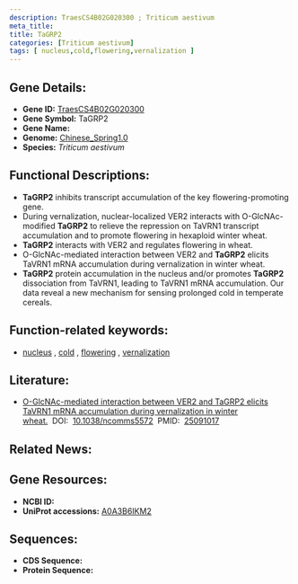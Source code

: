 ```yaml
---
description: TraesCS4B02G020300 ; Triticum aestivum
meta_title:
title: TaGRP2
categories: [Triticum aestivum]
tags: [ nucleus,cold,flowering,vernalization ]
---
```


## Gene Details:
- **Gene ID:**	[TraesCS4B02G020300](https://ensembl.gramene.org/Triticum_aestivum/Gene/Summary?g=TraesCS4B02G020300)
- **Gene Symbol:** TaGRP2
- **Gene Name:** 
- **Genome:** [Chinese_Spring1.0](https://ensembl.gramene.org/Triticum_aestivum/Info/Index)
- **Species:** *Triticum aestivum*

## Functional Descriptions:
   - **TaGRP2** inhibits transcript accumulation of the key flowering-promoting gene.
   - During vernalization, nuclear-localized VER2 interacts with O-GlcNAc-modified **TaGRP2** to relieve the repression on TaVRN1 transcript accumulation and to promote flowering in hexaploid winter wheat.
   - **TaGRP2** interacts with VER2 and regulates flowering in wheat.
   - O-GlcNAc-mediated interaction between VER2 and **TaGRP2** elicits TaVRN1 mRNA accumulation during vernalization in winter wheat.
   - **TaGRP2** protein accumulation in the nucleus and/or promotes **TaGRP2** dissociation from TaVRN1, leading to TaVRN1 mRNA accumulation. Our data reveal a new mechanism for sensing prolonged cold in temperate cereals.

## Function-related keywords:
   - [nucleus](/tags/nucleus/)&nbsp;,&nbsp;[cold](/tags/cold/)&nbsp;,&nbsp;[flowering](/tags/flowering/)&nbsp;,&nbsp;[vernalization](/tags/vernalization/)

## Literature:
   - [O-GlcNAc-mediated interaction between VER2 and TaGRP2 elicits TaVRN1 mRNA accumulation during vernalization in winter wheat.]( https://www.nature.com/articles/ncomms5572)&nbsp;&nbsp;DOI:&nbsp;&nbsp;[10.1038/ncomms5572](https://www.nature.com/articles/ncomms5572)&nbsp;&nbsp;PMID:&nbsp;&nbsp;[25091017](https://pubmed.ncbi.nlm.nih.gov/25091017/)

## Related News:

## Gene Resources:
- **NCBI ID:**  [](https://www.ncbi.nlm.nih.gov/gene/?term=)
- **UniProt accessions:** [A0A3B6IKM2](https://www.uniprot.org/uniprotkb/A0A3B6IKM2/entry)



## Sequences:
- **CDS Sequence:**
- **Protein Sequence:**
